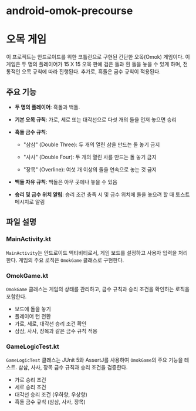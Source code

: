 # android-omok-precourse

# 오목 게임

이 프로젝트는 안드로이드를 위한 코틀린으로 구현된 간단한 오목(Omok) 게임이다. 
이 게임은 두 명의 플레이어가 15 X 15 오목 판에 검은 돌과 흰 돌을 놓을 수 있게 하며, 전통적인 오목 규칙에 따라 진행된다. 추가로, 흑돌은 금수 규칙이 적용된다.


## 주요 기능

- **두 명의 플레이어**: 흑돌과 백돌.
  
- **기본 오목 규칙**: 가로, 세로 또는 대각선으로 다섯 개의 돌을 먼저 놓으면 승리
- **흑돌 금수 규칙**:
  - "삼삼" (Double Three): 두 개의 열린 삼을 만드는 돌 놓기 금지
    
  - "사사" (Double Four): 두 개의 열린 사를 만드는 돌 놓기 금지
  - "장목" (Overline): 여섯 개 이상의 돌을 연속으로 놓는 것 금지
- **백돌 자유 규칙**: 백돌은 아무 곳에나 놓을 수 있음
- **승리 및 금수 위치 알림**: 승리 조건 충족 시 및 금수 위치에 돌을 놓으려 할 때 토스트 메시지로 알림



## 파일 설명

### MainActivity.kt

`MainActivity`는 안드로이드 액티비티로서, 게임 보드를 설정하고 사용자 입력을 처리한다. 게임의 주요 로직은 `OmokGame` 클래스로 구현한다.


### OmokGame.kt

`OmokGame` 클래스는 게임의 상태를 관리하고, 금수 규칙과 승리 조건을 확인하는 로직을 포함한다.
- 보드에 돌을 놓기
- 플레이어 턴 전환
- 가로, 세로, 대각선 승리 조건 확인
- 삼삼, 사사, 장목과 같은 금수 규칙 적용

### GameLogicTest.kt

`GameLogicTest` 클래스는 JUnit 5와 AssertJ를 사용하여 `OmokGame`의 주요 기능을 테스트. 삼삼, 사사, 장목 금수 규칙과 승리 조건을 검증한다.

- 가로 승리 조건
- 세로 승리 조건
- 대각선 승리 조건 (우하향, 우상향)
- 흑돌 금수 규칙 (삼삼, 사사, 장목)


